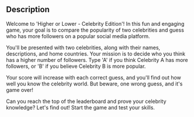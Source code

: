 Description
-----
Welcome to 'Higher or Lower - Celebrity Edition'! In this fun and engaging game, 
your goal is to compare the popularity of two celebrities and guess who has more 
followers on a popular social media platform.

You'll be presented with two celebrities, along with their names, descriptions, 
and home countries. Your mission is to decide who you think has a higher number 
of followers. Type 'A' if you think Celebrity A has more followers, or 'B' if 
you believe Celebrity B is more popular.

Your score will increase with each correct guess, and you'll find out how well 
you know the celebrity world. But beware, one wrong guess, and it's game over!

Can you reach the top of the leaderboard and prove your celebrity knowledge? 
Let's find out! Start the game and test your skills.
